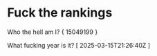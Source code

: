 # Fuck the rankings

Who the hell am I?
{ 15049199 }

What fucking year is it?
[ 2025-03-15T21:26:40Z ]
